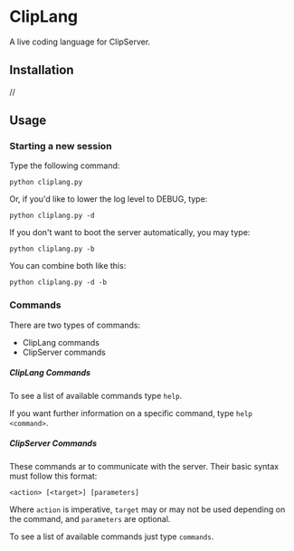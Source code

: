 # ClipLang

A live coding language for ClipServer.

## Installation

//

## Usage

### Starting a new session

Type the following command:

`python cliplang.py`

Or, if you'd like to lower the log level to DEBUG, type:

`python cliplang.py -d`

If you don't want to boot the server automatically, you may type:

`python cliplang.py -b`

You can combine both like this:

`python cliplang.py -d -b`

<!-- ### Creating a new language -->

### Commands

There are two types of commands:

- ClipLang commands
- ClipServer commands

##### ClipLang Commands

To see a list of available commands type `help`.

If you want further information on a specific command, type `help <command>`.

##### ClipServer Commands

These commands ar to communicate with the server.  Their basic syntax must follow this format:

`<action> [<target>] [parameters]`

Where `action` is imperative, `target` may or may not be used depending on the command, and `parameters` are optional.

To see a list of available commands just type `commands`.  

